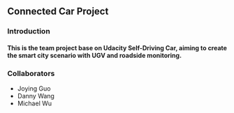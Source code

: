 ## Connected Car Project

### Introduction

#### This is the team project base on Udacity Self-Driving Car, aiming to create the smart city scenario with UGV and roadside monitoring.

### Collaborators

* Joying Guo
* Danny Wang
* Michael Wu
